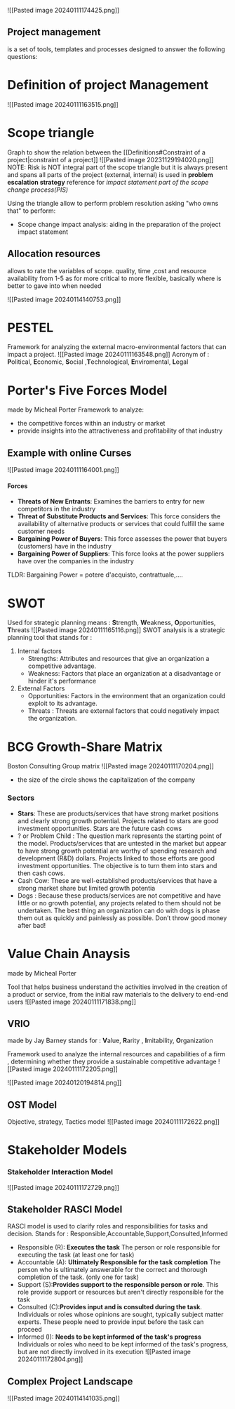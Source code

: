 ![[Pasted image 20240111174425.png]]
## Project management 
is a set of tools, templates and processes designed to answer the following questions:
# Definition of project Management 
![[Pasted image 20240111163515.png]]
# Scope triangle 
Graph to show the relation between the [[Definitions#Constraint of a project|constraint of a project]]
![[Pasted image 20231129194020.png]]
NOTE: Risk is NOT integral part of the scope triangle but it is always present and spans all parts of the project (external, internal) is used in **problem escalation strategy** reference for *impact statement part of the scope change process(PIS)* 

Using the triangle allow to perform problem resolution asking "who owns that" to perform:
- Scope change impact analysis: aiding in the preparation of the project impact statement
## Allocation resources
allows to rate the variables of scope. quality, time ,cost and resource availability from 1-5 as for more critical to more flexible, basically where is better to gave into when needed

![[Pasted image 20240114140753.png]]
# PESTEL 
Framework for analyzing the external macro-environmental factors that can impact a project.
![[Pasted image 20240111163548.png]]
Acronym of : **P**olitical, **E**conomic, **S**ocial ,**T**echnological, **E**nviromental, **L**egal 
# Porter's Five Forces Model
made by Micheal Porter
Framework to analyze:
- the competitive forces within an industry or market 
- provide insights into the attractiveness and profitability of that industry
## Example with online Curses
![[Pasted image 20240111164001.png]]
#### Forces

- **Threats of New Entrants**: Examines the barriers to entry for new competitors in the industry
- **Threat of Substitute Products and Services**: This force considers the availability of alternative products or services that could fulfill the same customer needs
- **Bargaining Power of Buyers**:  This force assesses the power that buyers (customers) have in the industry
- **Bargaining Power of Suppliers**: This force looks at the power suppliers have over the companies in the industry 
  
TLDR: Bargaining Power = potere d'acquisto, contrattuale,....

# SWOT

Used for strategic planning means : **S**trength, **W**eakness, **O**pportunities, **T**hreats
![[Pasted image 20240111165116.png]]
SWOT analysis is a strategic planning tool that stands for :
1. Internal factors
	- Strengths:  Attributes and resources that give an organization a competitive advantage.
	- Weakness: Factors that place an organization at a disadvantage or hinder it's performance
2. External Factors
	- Opportunities: Factors in the environment that an organization could exploit to its advantage.
	- Threats : Threats are external factors that could negatively impact the organization.
	

# BCG Growth-Share Matrix
Boston Consulting Group matrix
![[Pasted image 20240111170204.png]]
- the size of the circle shows the capitalization of the company
### Sectors
- **Stars**: These are products/services that have strong market positions and clearly strong growth potential. Projects related to stars are good investment opportunities. Stars are the future cash cows
- ? or Problem Child : The question mark represents the starting point of the model. Products/services that are untested in the market but appear to have strong growth potential are worthy of spending research and development (R&D) dollars. Projects linked to those efforts are good investment opportunities. The objective is to turn them into stars and then cash cows.
- Cash Cow: These are well-established products/services that have a strong market share but limited growth potentia
- Dogs : Because these products/services are not competitive and have little or no growth potential, any projects related to them should not be undertaken. The best thing an organization can do with dogs is phase them out as quickly and painlessly as possible. Don’t throw good money after bad!
# Value Chain Anaysis
made by Micheal Porter

Tool that helps business understand the activities involved in the creation of a product or service, from the initial raw materials to the delivery to end-end users
![[Pasted image 20240111171838.png]]

## VRIO 
made by Jay Barney
stands for : **V**alue, **R**arity , **I**mitability, **O**rganization

Framework used to analyze the internal resources and capabilities of a firm , determining whether they provide a sustainable competitive advantage
![[Pasted image 20240111172205.png]]

![[Pasted image 20240120194814.png]]

## OST Model 
Objective, strategy, Tactics model
![[Pasted image 20240111172622.png]]

# Stakeholder Models 
### Stakeholder Interaction Model 
![[Pasted image 20240111172729.png]]
## Stakeholder RASCI Model

RASCI model is used to clarify roles and responsibilities for tasks and decision.
Stands for : Responsible,Accountable,Support,Consulted,Informed

- Responsible (R): **Executes the task** The person or role responsible for executing the task (at least one for task)
- Accountable (A): **Ultimately Responsible for the task completion** The person who is ultimately answerable for the correct and thorough completion of the task. (only one for task)
- Support (S):**Provides support to the responsible person or role**. This role provide support or resources but aren't directly responsible for the task
- Consulted (C):**Provides input and is consulted during the task**. Individuals or roles whose opinions are sought, typically subject matter experts. These people need to provide input before the task can proceed 
- Informed (I): **Needs to be kept informed of the task's progress** Individuals or roles who need to be kept informed of the task's progress, but are not directly involved in its execution
![[Pasted image 20240111172804.png]]
## Complex Project Landscape
![[Pasted image 20240114141035.png]]